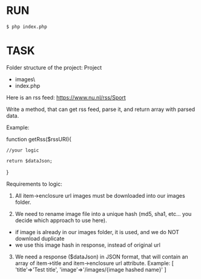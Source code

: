 # RUN 
```
$ php index.php
```

# TASK

Folder structure of the project:
Project
- images\
- index.php


Here is an rss feed:
https://www.nu.nl/rss/Sport


Write a method, that can get rss feed, parse it, and return array with parsed data.

Example:

function getRss($rssURI){

    //your logic
    
    return $dataJson;
}

Requirements to logic:

1. All item->enclosure url images must be downloaded into our images folder.

2. We need to rename image file into a unique hash (md5, sha1, etc... you decide which approach to use here).
- if image is already in our images folder, it is used, and we do NOT download duplicate
- we use this image hash in response, instead of original url

3. We need a response ($dataJson) in JSON format, that will contain an array of item->title and item->enclosure url attribute. Example:
   [
   'title'=>'Test title',
   'image'=>'/images/{image hashed name}'
   ]
